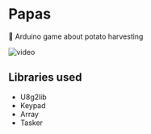 # Papas
🥔 Arduino game about potato harvesting

![video](.github/example.gif)

## Libraries used

* U8g2lib
* Keypad
* Array
* Tasker
